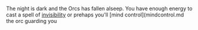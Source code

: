 The night is dark and the Orcs has fallen alseep. You have enough energy to cast a spell of [invisibility](invisibility,md) or prehaps you'll [mind control](mindcontrol.md the orc guarding you